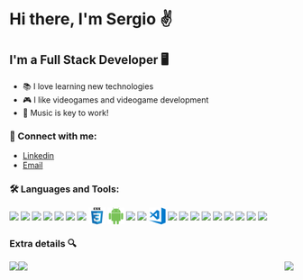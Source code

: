 
Hi there, I'm Sergio ✌
=============
## I'm a Full Stack Developer 🖥
- 📚 I love learning new technologies
- 🎮 I like videogames and videogame development
- 🎵 Music is key to work!

### 🔌 Connect with me:

- [Linkedin](https://www.linkedin.com/in/smunozli)
- [Email](mailto:sergio.munoz.lillo@gmail.com?subject=[GitHub]%20New%20Contact)

### 🛠 Languages and Tools:
<p>
    <img align="center" width="30px" src="https://cdn.icon-icons.com/icons2/2108/PNG/512/javascript_icon_130900.png"/>
    <img align="center" width="30px" src="https://cdn.icon-icons.com/icons2/844/PNG/512/HTML5_icon-icons.com_67090.png"/>
    <img align="center" width="30px" src="https://cdn.icon-icons.com/icons2/2415/PNG/512/csharp_original_logo_icon_146578.png"/>
    <img align="center" width="30px" src="https://cdn.icon-icons.com/icons2/1381/PNG/512/unityeditoricon_94269.png"/>
    <img align="center" width="30px" src="https://cdn.icon-icons.com/icons2/2415/PNG/512/postgresql_plain_logo_icon_146389.png"/>
    <img align="center" width="30px" src="http://getdrawings.com/free-icon/oracle-db-icon-65.png"/>
    <img align="center" width="30px" src="https://cdn.icon-icons.com/icons2/2107/PNG/512/file_type_django_icon_130645.png"/>
    <img align="center" width="30px" src="https://raw.githubusercontent.com/github/explore/80688e429a7d4ef2fca1e82350fe8e3517d3494d/topics/css/css.png"/>
    <img align="center" width="30px" src="https://raw.githubusercontent.com/github/explore/80688e429a7d4ef2fca1e82350fe8e3517d3494d/topics/android/android.png"/>
    <img align="center" width="30px" src="https://www.eclipse.org/downloads/images/committers.png"/>
    <img align="center" width="30px" src="https://upload.wikimedia.org/wikipedia/commons/thumb/5/59/Visual_Studio_Icon_2019.svg/125px-Visual_Studio_Icon_2019.svg.png"/>
    <img align="center" width="30px" src="https://raw.githubusercontent.com/github/explore/80688e429a7d4ef2fca1e82350fe8e3517d3494d/topics/visual-studio-code/visual-studio-code.png"/>
    <img align="center" width="30px" src="https://www.bairesdev.com/wp-content/uploads/2020/07/hibernate-java-framework-logo-01.png"/>
    <img align="center" width="30px" src="https://upload.wikimedia.org/wikipedia/commons/thumb/9/97/Sqlite-square-icon.svg/256px-Sqlite-square-icon.svg.png"/>
    <img align="center" width="30px" src="http://3.bp.blogspot.com/-QVwrtvK3eJM/UUUgVq7sDdI/AAAAAAAABQ8/ttJ7_H03RhM/s200/netbeans-logo.png"/>
    <img align="center" width="30px" src="https://cdn.icon-icons.com/icons2/1381/PNG/512/intellij_93550.png"/>
    <img align="center" width="30px" src="https://cdn.icon-icons.com/icons2/46/PNG/128/linux_penguin_animal_9362.png"/>
    <img align="center" width="30px" src="https://cdn.icon-icons.com/icons2/836/PNG/512/Windows_Phone_icon-icons.com_66782.png"/>
    <img align="center" width="30px" src="https://cdn.icon-icons.com/icons2/2415/PNG/512/bootstrap_plain_logo_icon_146619.png"/>
    <img align="center" width="30px" src="https://2.bp.blogspot.com/-dZ76ETKzXUk/Vx-zIwkojdI/AAAAAAAAC4A/hsdZJzoKPnoVh8WkzQ9Fv9AUKIaacsGqACLcB/s200/image01.png"/>
    <img align="center" width="30px" src="https://cdn.icon-icons.com/icons2/1381/PNG/512/pycharm_93936.png"/> 
</p>

### Extra details 🔍


<img align="left" src="https://github-readme-stats.vercel.app/api?username=serujin&hide=issues&show_icons=true" />
<img align="right" src="https://github-readme-stats.vercel.app/api/top-langs/?username=serujin&layout=compact" />
<p></p>
<img src="https://visitor-badge.laobi.icu/badge?page_id=serujin.serujin" />

<!--<details>
  <!--<summary>:zap: Recent GitHub Activity</summary>-->
  <!--DELETE_START_SECTION:activity-->
  <!--DELETE_END_SECTION:activity-->
<!--</details>-->
<!--</br>-->


